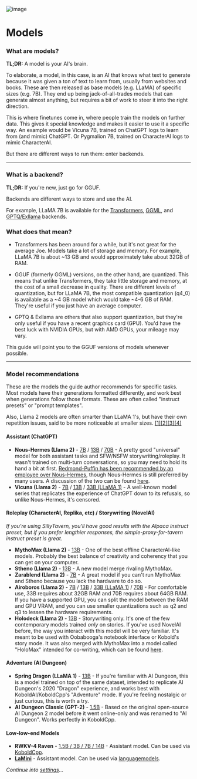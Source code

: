 ![image](https://user-images.githubusercontent.com/55674863/230696024-98ce9e16-f558-4402-ac43-0e7f960c118c.png)

# Models

### What are models?

**TL;DR:** A model is your AI's brain.

To elaborate, a model, in this case, is an AI that knows what text to generate because it was given a ton of text to learn from, usually from websites and books. These are then released as base models (e.g. LLaMA) of specific sizes (e.g. 7B). They end up being jack-of-all-trades models that can generate almost anything, but requires a bit of work to steer it into the right direction.

This is where finetunes come in, where people train the models on further data. This gives it special knowledge and makes it easier to use it a specific way. An example would be Vicuna 7B, trained on ChatGPT logs to learn from (and mimic) ChatGPT. Or Pygmalion 7B, trained on CharacterAI logs to mimic CharacterAI.

But there are different ways to run them: enter backends.

* * *

### What is a backend?

**TL;DR:** If you're new, just go for GGUF.

Backends are different ways to store and use the AI. 

For example, LLaMA 7B is available for the [Transformers](https://huggingface.co/decapoda-research/llama-7b-hf), [GGML](https://huggingface.co/TheBloke/LLaMa-7B-GGML), and [GPTQ/Exllama](https://huggingface.co/camelids/llama-7b-int4-gptq-groupsize128-safetensors/tree/main) backends.

### What does that mean?

- Transformers has been around for a while, but it's not great for the average Joe. Models take a lot of storage and memory. For example, LLaMA 7B is about ~13 GB and would approximately take about 32GB of RAM.

- GGUF (formerly GGML) versions, on the other hand, are quantized. This means that unlike Transformers, they take little storage and memory, at the cost of a small decrease in quality. There are different levels of quantization, but for LLaMA 7B, the most compatible quantization (q4_0) is available as a ~4 GB model which would take ~4-6 GB of RAM. They're useful if you just have an average computer.

- GPTQ & Exllama are others that also support quantization, but they're only useful if you have a recent graphics card (GPU). You'd have the best luck with NVIDIA GPUs, but with AMD GPUs, your mileage may vary.

This guide will point you to the GGUF versions of models whenever possible.

* * *

### Model recommendations

These are the models the guide author recommends for specific tasks. Most models have their generations formatted differently, and work best when generations follow those formats. These are often called "instruct presets" or "prompt templates".

Also, Llama 2 models are often smarter than LLaMA 1's, but have their own repetition issues, said to be more noticeable at smaller sizes. [[1]](https://old.reddit.com/r/LocalLLaMA/comments/155vy0k/llama_2_too_repetitive/)[[2]](https://old.reddit.com/r/LocalLLaMA/comments/15gp9fq/chronos13bv2_llama_2_roleplay_storywriting_and/junbr4x/)[[3]](https://old.reddit.com/r/LocalLLaMA/comments/15k07ba/anyone_else_is_getting_problems_with_repetition/)[[4]](https://old.reddit.com/r/LocalLLaMA/comments/15pa5zd/i_think_im_ready_to_call_llama2_almost_unusable/)

#### Assistant (ChatGPT)
- **Nous-Hermes (Llama 2)** - [7B](https://huggingface.co/TheBloke/Nous-Hermes-Llama-2-7B-GGUF) / [13B](https://huggingface.co/TheBloke/Nous-Hermes-Llama2-GGUF) / [70B](https://huggingface.co/TheBloke/Nous-Hermes-Llama2-70B-GGUF) - A pretty good "universal" model for both assistant tasks and SFW/NSFW storywriting/roleplay. It wasn't trained on multi-turn conversations, so you may need to hold its hand a bit at first. [Redmond-Puffin has been recommended by an employee over Nous-Hermes](https://old.reddit.com/r/LocalLLaMA/comments/155wwrj/noushermesllama2_13b_released_beats_previous/jt20234/), though Nous-Hermes is still preferred by many users. A discussion of the two can be found [here](https://old.reddit.com/r/LocalLLaMA/comments/158j9r9/nous_hermes_llama2_vs_redmond_puffin_13b/).
- **Vicuna (Llama 2)** - [7B](https://huggingface.co/TheBloke/vicuna-7B-v1.5-GGUF) / [13B](https://huggingface.co/TheBloke/vicuna-13B-v1.5-GGUF) / [33B (LLaMA 1)](https://huggingface.co/TheBloke/vicuna-33B-GGML) - A well-known model series that replicates the experience of ChatGPT down to its refusals, so unlike Nous-Hermes, it's censored.

#### Roleplay (CharacterAI, Replika, etc) / Storywriting (NovelAI)
*If you're using SillyTavern, you'll have good results with the Alpaca instruct preset, but if you prefer lengthier responses, the simple-proxy-for-tavern instruct preset is great.*
- **MythoMax (Llama 2)** - [13B](https://huggingface.co/TheBloke/MythoMax-L2-13B-GGUF) - One of the best offline CharacterAI-like models. Probably the best balance of creativity and coherency that you can get on your computer.
- **Stheno (Llama 2)** - [13B](https://huggingface.co/TheBloke/Stheno-L2-13B-GGUF) - A new model merge rivaling MythoMax.
- **Zarablend (Llama 2)** - [7B](https://huggingface.co/TheBloke/Zarablend-L2-7B-GGUF) - A great model if you can't run MythoMax and Stheno because you lack the hardware to do so.
- **Airoboros (Llama 2)** - [7B](https://huggingface.co/TheBloke/Airoboros-L2-7B-2.1-GGUF) / [13B](https://huggingface.co/TheBloke/Airoboros-L2-13B-2.1-GGUF) / [33B (LLaMA 1)](https://huggingface.co/TheBloke/Airoboros-33B-2.1-GGUF) / [70B](https://huggingface.co/TheBloke/Airoboros-L2-70B-2.1-GGUF) - For comfortable use, 33B requires about 32GB RAM and 70B requires about 64GB RAM. If you have a supported GPU, you can split the model between the RAM and GPU VRAM, and you can use smaller quantizations such as q2 and q3 to lessen the hardware requirements.
- **Holodeck (Llama 2)** - [13B](https://huggingface.co/KoboldAI/LLAMA2-13B-Holodeck-1-GGML) - Storywriting only. It's one of the few contemporary models trained _only_ on stories. If you've used NovelAI before, the way you interact with this model will be very familiar. It's meant to be used with Oobabooga's notebook interface or Kobold's story mode. It was also merged with MythoMax into a model called "HoloMax" intended for co-writing, which can be found [here](https://huggingface.co/KoboldAI/LLaMA2-13B-Holomax-GGML).

#### Adventure (AI Dungeon)
- **Spring Dragon (LLaMA 1)** - [13B](https://huggingface.co/TheBloke/Spring-Dragon-GGUF) - If you're familiar with AI Dungeon, this is a model trained on top of the same dataset, intended to replicate AI Dungeon's 2020 "Dragon" experience, and works best with KoboldAI/KoboldCpp's "Adventure" mode. If you're feeling nostalgic or just curious, this is worth a try.
- **AI Dungeon Classic (GPT-2)** - [1.5B](https://huggingface.co/Henk717/ai-dungeon2-classic-ggml) - Based on the original open-source AI Dungeon 2 model before it went online-only and was renamed to "AI Dungeon". Works perfectly in KoboldCpp.

#### Low-low-end Models
- **RWKV-4 Raven** - [1.5B / 3B / 7B / 14B](https://huggingface.co/latestissue/rwkv-4-raven-ggml-quantized/tree/main) - Assistant model. Can be used via [KoboldCpp](https://github.com/LostRuins/koboldcpp).
- **[LaMini](https://github.com/mbzuai-nlp/lamini-lm#models)** - Assistant model. Can be used via [languagemodels](https://github.com/jncraton/languagemodels).

*Continue into [settings](settings.md)...*
